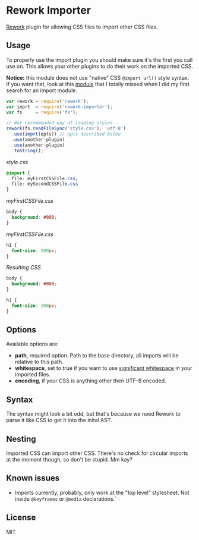 # Rework Importer

[Rework](https://npmjs.org/package/rework) plugin for allowing CSS files to
import other CSS files.

## Usage

To properly use the import plugin you should make sure it's the first you call
use on. This allows your other plugins to do their work on the imported CSS.

**Notice:** this module does not use "native" CSS `@import url()` style syntax.
If you want that, look at this [module](https://github.com/jxson/rework-import)
that I totally missed when I did my first search for an import module.

```javascript
var rework = require('rework');
var imprt  = require('rework-importer');
var fs     = require('fs');

// Not recommended way of loading styles...
rework(fs.readFileSync('style.css'), 'utf-8')
  .use(imprt(opts)) // opts described below
  .use(another-plugin)
  .use(another-plugin)
  .toString();
```

_style.css_

```css
@import {
  file: myFirstCSSFile.css;
  file: mySecondCSSFile.css
}
```

_myFirstCSSFile.css_

```css
body {
  background: #000;
}
```

_myFirstCSSFile.css_

```css
h1 {
  font-size: 200px;
}
```

_Resulting CSS_

```css
body {
  background: #000;
}

h1 {
  font-size: 200px;
}
```

## Options

Available options are:

* **path**, required option. Path to the base directory, all imports will be
relative to this path.
* **whitespace**, set to true if you want to use [significant
whitespace](https://npmjs.org/package/css-whitespace) in your imported files.
* **encoding**, if your CSS is anything other then UTF-8 encoded.

## Syntax

The syntax might look a bit odd, but that's because we need Rework to parse it
like CSS to get it into the inital AST.

## Nesting

Imported CSS can import other CSS. There's no check for circular imports at the
moment though, so don't be stupid. Mm kay?

## Known issues

* Imports currently, probably, only work at the "top level" stylesheet. Not
inside `@keyframes` or `@media` declarations.`

## License

MIT

